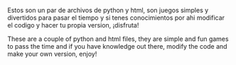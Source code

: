 Estos son un par de archivos de python y html, son juegos simples y divertidos para pasar el tiempo y si tenes conocimientos por ahi modificar el codigo y hacer tu propia version, ¡disfruta!

These are a couple of python and html files, they are simple and fun games to pass the time and if you have knowledge out there, modify the code and make your own version, enjoy!
